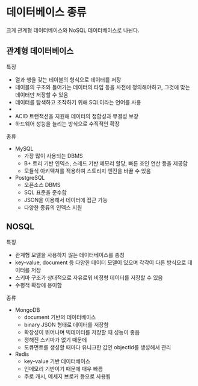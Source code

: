 # 데이터베이스 종류

크게 관계형 데이터베이스와 NoSQL 데이터베이스로 나뉜다.

## 관계형 데이터베이스

특징

- 열과 행을 갖는 테이블의 형식으로 데이터를 저장
- 테이블의 구조와 들어가는 데이터의 타입 등을 사전에 정의해야하고, 그것에 맞는 데이터만 저장할 수 있음
- 데이터를 탐색하고 조작하기 위해 SQL이라는 언어를 사용
- 
- ACID 트랜잭션을 지원해 데이터의 정합성과 무결성 보장
- 하드웨어 성능을 늘리는 방식으로 수직적인 확장

종류

- MySQL
  - 가장 많이 사용되는 DBMS
  - B+ 트리 기반 인덱스, 스레드 기반 메모리 할당, 빠른 조인 연산 등을 제공함
  - 모듈식 아키텍쳐를 적용하여 스토리지 엔진을 바꿀 수 있음
- PostgreSQL
  - 오픈소스 DBMS
  - SQL 표준을 준수함
  - JSON을 이용해서 데이터에 접근 가능
  - 다양한 종류의 인덱스 지원


## NOSQL

특징

- 관계형 모델을 사용하지 않는 데이터베이스를 총칭
- key-value, document 등 다양한 데이터 모델이 있으며 각각이 다른 방식으로 데이터를 저장
- 스키마 구조가 상대적으로 자유로워 비정형 데이터를 저장할 수 있음
- 수평적 확장에 용이함 

종류

- MongoDB
  - document 기반의 데이터베이스
  - binary JSON 형태로 데이터를 저장함
  - 확장성이 뛰어나며 빅데이터를 저장할 때 성능이 좋음
  - 정해진 스키마가 없기 때문에 
  - 도큐먼트를 생성할 때마다 유니크한 값인 objectId를 생성해서 관리
- Redis
  - key-value 기반 데이터베이스
  - 인메모리 기반이기 때문에 매우 빠름
  - 주로 캐시, 메세지 브로커 등으로 사용됨

